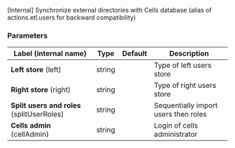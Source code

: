 
[Internal] Synchronize external directories with Cells database (alias of actions.etl.users for backward compatibility)

### Parameters
|Label (internal name)|Type|Default|Description|
|---|---|---|---|
|**Left store** (left)|string|<no value>|Type of left users store|
|**Right store** (right)|string|<no value>|Type of right users store|
|**Split users and roles** (splitUserRoles)|string|<no value>|Sequentially import users then roles|
|**Cells admin** (cellAdmin)|string|<no value>|Login of cells administrator|





